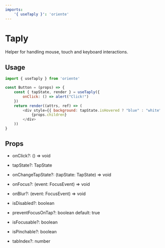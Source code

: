 ```yaml
---
imports:
    '{ useTaply }': 'oriente'
---
```


# Taply

Helper for handling mouse, touch and keyboard interactions.

## Usage

```js
import { useTaply } from 'oriente'

const Button = (props) => {
    const { tapState, render } = useTaply({
        onClick: () => alert("Click!")
    })
    return render((attrs, ref) => (
        <div style={{ background: tapState.isHovered ? "blue" : "white" }}>
            {props.children}
        </div>
    ))
}
```

## Props

- onClick?: () => void
    
- tapState?: TapState

- onChangeTapState?: (tapState: TapState) => void

- onFocus?: (event: FocusEvent) => void

- onBlur?: (event: FocusEvent) => void

- isDisabled?: boolean

- preventFocusOnTap?: boolean
    default: true

- isFocusable?: boolean

- isPinchable?: boolean

- tabIndex?: number
